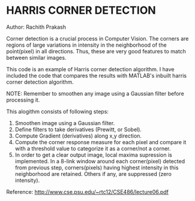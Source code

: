# HARRIS CORNER DETECTION

Author: Rachith Prakash

Corner detection is a crucial process in Computer Vision. The corners are regions of large variations in intensity in the neighborhood of the point(pixel) in all directions. Thus, these are very good features to match between similar images.

This code is an example of Harris corner detection algorithm. I have included the code that compares the results with MATLAB's inbuilt harris corner detection algorithm.

NOTE: Remember to smoothen any image using a Gaussian filter before processing it.

This alogithm consists of following steps:

1. Smoothen image using a Gaussian filter.
2. Define filters to take derivatives (Prewitt, or Sobel).
3. Compute Gradient (derivatives) along x,y direction.
4. Compute the corner response measure for each pixel and compare it with a threshold value to categorize it as a corner/not a corner.
5. In order to get a clear output image, local maxima supression is implemented. In a 8-link window around each corner(pixel) detected from previous step, corners(pixels) having highest intensity in this neighborhood are retained. Others if any, are suppressed (zero intensity).

Reference: http://www.cse.psu.edu/~rtc12/CSE486/lecture06.pdf
